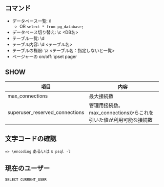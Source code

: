 ## コマンド

* データベース一覧: \l
  * OR `select * from pg_database;`  
* データベース切り替え: \c <DB名>
* テーブル一覧: \d
* テーブル内容: \d <テーブル名>
* テーブルの権限: \z <テーブル名：指定しないと一覧>
* ページャーの on/off: \pset pager

## SHOW

|項目|内容|
|--|--|
|max_connections|最大接続数|
|superuser_reserved_connections|管理用接続数。max_connectionsからこれを引いた値が利用可能な接続数|


## 文字コードの確認

`=> \encoding`
あるいは
`$ psql -l`

## 現在のユーザー

```
SELECT CURRENT_USER
```
